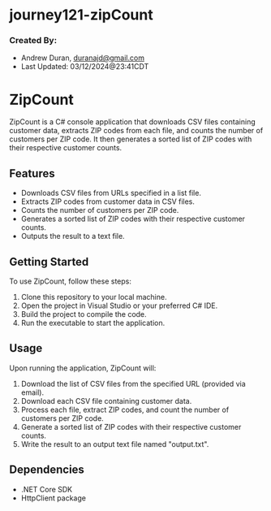 # journey121-zipCount

### Created By: 
* Andrew Duran, duranajd@gmail.com
* Last Updated: 03/12/2024@23:41CDT

# ZipCount

ZipCount is a C# console application that downloads CSV files containing customer data, extracts ZIP codes from each file, and counts the number of customers per ZIP code. It then generates a sorted list of ZIP codes with their respective customer counts.

## Features

- Downloads CSV files from URLs specified in a list file.
- Extracts ZIP codes from customer data in CSV files.
- Counts the number of customers per ZIP code.
- Generates a sorted list of ZIP codes with their respective customer counts.
- Outputs the result to a text file.

## Getting Started

To use ZipCount, follow these steps:

1. Clone this repository to your local machine.
2. Open the project in Visual Studio or your preferred C# IDE.
3. Build the project to compile the code.
4. Run the executable to start the application.

## Usage

Upon running the application, ZipCount will:

1. Download the list of CSV files from the specified URL (provided via email).
2. Download each CSV file containing customer data.
3. Process each file, extract ZIP codes, and count the number of customers per ZIP code.
4. Generate a sorted list of ZIP codes with their respective customer counts.
5. Write the result to an output text file named "output.txt".

## Dependencies

- .NET Core SDK
- HttpClient package


